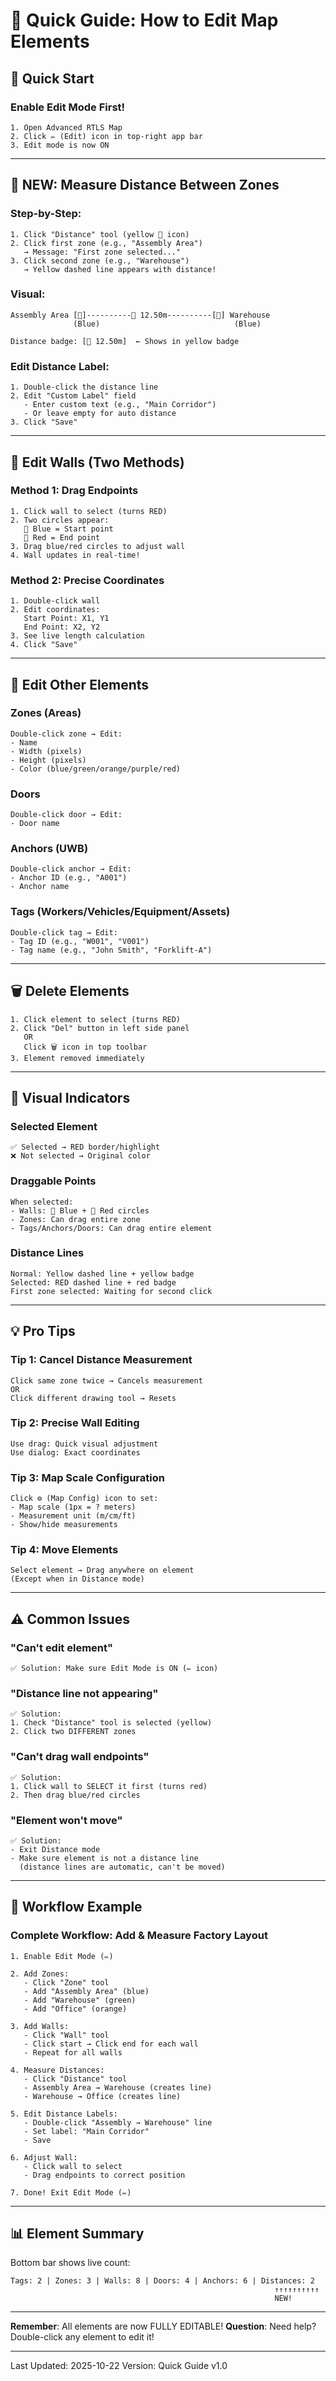 # 🎯 Quick Guide: How to Edit Map Elements

## 🚀 Quick Start

### Enable Edit Mode First!
```
1. Open Advanced RTLS Map
2. Click ✏️ (Edit) icon in top-right app bar
3. Edit mode is now ON
```

---

## 📏 NEW: Measure Distance Between Zones

### Step-by-Step:
```
1. Click "Distance" tool (yellow 📏 icon)
2. Click first zone (e.g., "Assembly Area")
   → Message: "First zone selected..."
3. Click second zone (e.g., "Warehouse")
   → Yellow dashed line appears with distance!
```

### Visual:
```
Assembly Area [🔵]----------📏 12.50m----------[🔵] Warehouse
              (Blue)                              (Blue)
              
Distance badge: [📏 12.50m]  ← Shows in yellow badge
```

### Edit Distance Label:
```
1. Double-click the distance line
2. Edit "Custom Label" field
   - Enter custom text (e.g., "Main Corridor")
   - Or leave empty for auto distance
3. Click "Save"
```

---

## 🧱 Edit Walls (Two Methods)

### Method 1: Drag Endpoints
```
1. Click wall to select (turns RED)
2. Two circles appear:
   🔵 Blue = Start point
   🔴 Red = End point
3. Drag blue/red circles to adjust wall
4. Wall updates in real-time!
```

### Method 2: Precise Coordinates
```
1. Double-click wall
2. Edit coordinates:
   Start Point: X1, Y1
   End Point: X2, Y2
3. See live length calculation
4. Click "Save"
```

---

## 🔧 Edit Other Elements

### Zones (Areas)
```
Double-click zone → Edit:
- Name
- Width (pixels)
- Height (pixels)
- Color (blue/green/orange/purple/red)
```

### Doors
```
Double-click door → Edit:
- Door name
```

### Anchors (UWB)
```
Double-click anchor → Edit:
- Anchor ID (e.g., "A001")
- Anchor name
```

### Tags (Workers/Vehicles/Equipment/Assets)
```
Double-click tag → Edit:
- Tag ID (e.g., "W001", "V001")
- Tag name (e.g., "John Smith", "Forklift-A")
```

---

## 🗑️ Delete Elements

```
1. Click element to select (turns RED)
2. Click "Del" button in left side panel
   OR
   Click 🗑️ icon in top toolbar
3. Element removed immediately
```

---

## 🎨 Visual Indicators

### Selected Element
```
✅ Selected → RED border/highlight
❌ Not selected → Original color
```

### Draggable Points
```
When selected:
- Walls: 🔵 Blue + 🔴 Red circles
- Zones: Can drag entire zone
- Tags/Anchors/Doors: Can drag entire element
```

### Distance Lines
```
Normal: Yellow dashed line + yellow badge
Selected: RED dashed line + red badge
First zone selected: Waiting for second click
```

---

## 💡 Pro Tips

### Tip 1: Cancel Distance Measurement
```
Click same zone twice → Cancels measurement
OR
Click different drawing tool → Resets
```

### Tip 2: Precise Wall Editing
```
Use drag: Quick visual adjustment
Use dialog: Exact coordinates
```

### Tip 3: Map Scale Configuration
```
Click ⚙️ (Map Config) icon to set:
- Map scale (1px = ? meters)
- Measurement unit (m/cm/ft)
- Show/hide measurements
```

### Tip 4: Move Elements
```
Select element → Drag anywhere on element
(Except when in Distance mode)
```

---

## ⚠️ Common Issues

### "Can't edit element"
```
✅ Solution: Make sure Edit Mode is ON (✏️ icon)
```

### "Distance line not appearing"
```
✅ Solution: 
1. Check "Distance" tool is selected (yellow)
2. Click two DIFFERENT zones
```

### "Can't drag wall endpoints"
```
✅ Solution:
1. Click wall to SELECT it first (turns red)
2. Then drag blue/red circles
```

### "Element won't move"
```
✅ Solution:
- Exit Distance mode
- Make sure element is not a distance line
  (distance lines are automatic, can't be moved)
```

---

## 🎯 Workflow Example

### Complete Workflow: Add & Measure Factory Layout
```
1. Enable Edit Mode (✏️)

2. Add Zones:
   - Click "Zone" tool
   - Add "Assembly Area" (blue)
   - Add "Warehouse" (green)
   - Add "Office" (orange)

3. Add Walls:
   - Click "Wall" tool
   - Click start → Click end for each wall
   - Repeat for all walls

4. Measure Distances:
   - Click "Distance" tool
   - Assembly Area → Warehouse (creates line)
   - Warehouse → Office (creates line)

5. Edit Distance Labels:
   - Double-click "Assembly → Warehouse" line
   - Set label: "Main Corridor"
   - Save

6. Adjust Wall:
   - Click wall to select
   - Drag endpoints to correct position
   
7. Done! Exit Edit Mode (✏️)
```

---

## 📊 Element Summary

Bottom bar shows live count:
```
Tags: 2 | Zones: 3 | Walls: 8 | Doors: 4 | Anchors: 6 | Distances: 2
                                                           ↑↑↑↑↑↑↑↑↑↑
                                                           NEW!
```

---

**Remember**: All elements are now FULLY EDITABLE! 
**Question**: Need help? Double-click any element to edit it!

---

Last Updated: 2025-10-22
Version: Quick Guide v1.0
